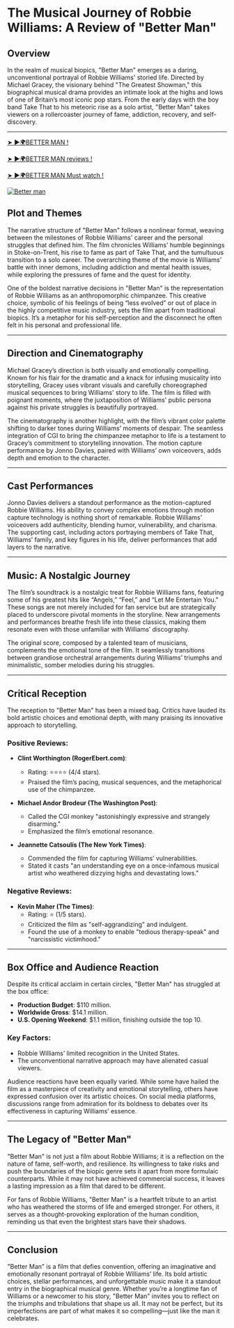 # The Musical Journey of Robbie Williams: A Review of "Better Man"

## Overview
In the realm of musical biopics, "Better Man" emerges as a daring, unconventional portrayal of Robbie Williams' storied life. Directed by Michael Gracey, the visionary behind "The Greatest Showman," this biographical musical drama provides an intimate look at the highs and lows of one of Britain’s most iconic pop stars. From the early days with the boy band Take That to his meteoric rise as a solo artist, "Better Man" takes viewers on a rollercoaster journey of fame, addiction, recovery, and self-discovery.

---

[➤ ►🌍BETTER MAN !](https://abinaprime.blogspot.com/2025/01/bestplatforms.html)

[➤ ►🌍BETTER MAN reviews !](https://abinaprime.blogspot.com/2025/01/bestplatforms.html)


[➤ ►🌍BETTER MAN Must watch !](https://abinaprime.blogspot.com/2025/01/bestplatforms.html)


[![Better man](https://github.com/user-attachments/assets/ddeb3e91-91d0-420d-b282-6b4a13aa4d5d)](https://abinaprime.blogspot.com/2025/01/bestplatforms.html)

## Plot and Themes
The narrative structure of "Better Man" follows a nonlinear format, weaving between the milestones of Robbie Williams' career and the personal struggles that defined him. The film chronicles Williams’ humble beginnings in Stoke-on-Trent, his rise to fame as part of Take That, and the tumultuous transition to a solo career. The overarching theme of the movie is Williams’ battle with inner demons, including addiction and mental health issues, while exploring the pressures of fame and the quest for identity.

One of the boldest narrative decisions in "Better Man" is the representation of Robbie Williams as an anthropomorphic chimpanzee. This creative choice, symbolic of his feelings of being “less evolved” or out of place in the highly competitive music industry, sets the film apart from traditional biopics. It’s a metaphor for his self-perception and the disconnect he often felt in his personal and professional life.

---

## Direction and Cinematography
Michael Gracey’s direction is both visually and emotionally compelling. Known for his flair for the dramatic and a knack for infusing musicality into storytelling, Gracey uses vibrant visuals and carefully choreographed musical sequences to bring Williams' story to life. The film is filled with poignant moments, where the juxtaposition of Williams' public persona against his private struggles is beautifully portrayed.

The cinematography is another highlight, with the film’s vibrant color palette shifting to darker tones during Williams’ moments of despair. The seamless integration of CGI to bring the chimpanzee metaphor to life is a testament to Gracey’s commitment to storytelling innovation. The motion capture performance by Jonno Davies, paired with Williams’ own voiceovers, adds depth and emotion to the character.

---

## Cast Performances
Jonno Davies delivers a standout performance as the motion-captured Robbie Williams. His ability to convey complex emotions through motion capture technology is nothing short of remarkable. Robbie Williams’ voiceovers add authenticity, blending humor, vulnerability, and charisma. The supporting cast, including actors portraying members of Take That, Williams’ family, and key figures in his life, deliver performances that add layers to the narrative.

---

## Music: A Nostalgic Journey
The film’s soundtrack is a nostalgic treat for Robbie Williams fans, featuring some of his greatest hits like “Angels,” “Feel,” and “Let Me Entertain You.” These songs are not merely included for fan service but are strategically placed to underscore pivotal moments in the storyline. New arrangements and performances breathe fresh life into these classics, making them resonate even with those unfamiliar with Williams’ discography.

The original score, composed by a talented team of musicians, complements the emotional tone of the film. It seamlessly transitions between grandiose orchestral arrangements during Williams’ triumphs and minimalistic, somber melodies during his struggles.

---

## Critical Reception
The reception to "Better Man" has been a mixed bag. Critics have lauded its bold artistic choices and emotional depth, with many praising its innovative approach to storytelling.

### Positive Reviews:
- **Clint Worthington (RogerEbert.com)**:
  - Rating: ⭐⭐⭐⭐ (4/4 stars).
  - Praised the film’s pacing, musical sequences, and the metaphorical use of the chimpanzee.

- **Michael Andor Brodeur (The Washington Post)**:
  - Called the CGI monkey "astonishingly expressive and strangely disarming."
  - Emphasized the film’s emotional resonance.

- **Jeannette Catsoulis (The New York Times)**:
  - Commended the film for capturing Williams’ vulnerabilities.
  - Stated it casts "an understanding eye on a once-infamous musical artist who weathered dizzying highs and devastating lows."

### Negative Reviews:
- **Kevin Maher (The Times)**:
  - Rating: ⭐ (1/5 stars).
  - Criticized the film as "self-aggrandizing" and indulgent.
  - Found the use of a monkey to enable "tedious therapy-speak" and "narcissistic victimhood."

---

## Box Office and Audience Reaction
Despite its critical acclaim in certain circles, "Better Man" has struggled at the box office:

- **Production Budget**: $110 million.
- **Worldwide Gross**: $14.1 million.
- **U.S. Opening Weekend**: $1.1 million, finishing outside the top 10.

### Key Factors:
- Robbie Williams’ limited recognition in the United States.
- The unconventional narrative approach may have alienated casual viewers.

Audience reactions have been equally varied. While some have hailed the film as a masterpiece of creativity and emotional storytelling, others have expressed confusion over its artistic choices. On social media platforms, discussions range from admiration for its boldness to debates over its effectiveness in capturing Williams’ essence.

---

## The Legacy of "Better Man"
"Better Man" is not just a film about Robbie Williams; it is a reflection on the nature of fame, self-worth, and resilience. Its willingness to take risks and push the boundaries of the biopic genre sets it apart from more formulaic counterparts. While it may not have achieved commercial success, it leaves a lasting impression as a film that dared to be different.

For fans of Robbie Williams, "Better Man" is a heartfelt tribute to an artist who has weathered the storms of life and emerged stronger. For others, it serves as a thought-provoking exploration of the human condition, reminding us that even the brightest stars have their shadows.

---

## Conclusion
"Better Man" is a film that defies convention, offering an imaginative and emotionally resonant portrayal of Robbie Williams’ life. Its bold artistic choices, stellar performances, and unforgettable music make it a standout entry in the biographical musical genre. Whether you’re a longtime fan of Williams or a newcomer to his story, "Better Man" invites you to reflect on the triumphs and tribulations that shape us all. It may not be perfect, but its imperfections are part of what makes it so compelling—just like the man it celebrates.



